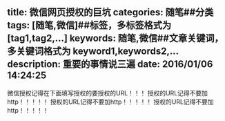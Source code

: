 title: 微信网页授权的巨坑
categories: 随笔##分类
tags: [随笔,微信]##标签，多标签格式为 [tag1,tag2,...]
keywords: 随笔,微信##文章关键词，多关键词格式为 keyword1,keywords2,...
description: 重要的事情说三遍
date: 2016/01/06 14:24:25 
---
微信授权记得在下面填写授权的要授权的URL！！！
授权的URL记得不要加http！！！！！
授权的URL记得不要加http！！！！！
授权的URL记得不要加http！！！！！